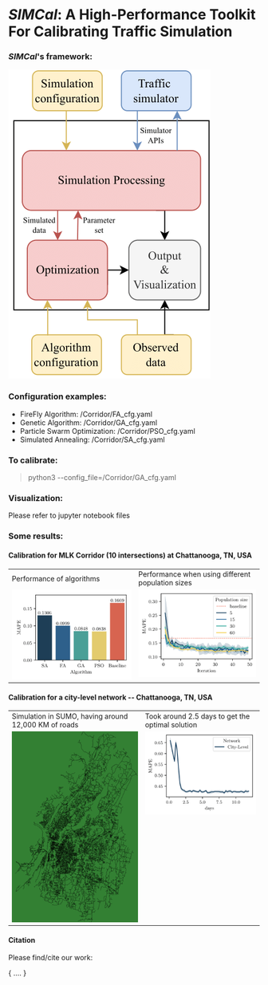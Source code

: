 # _SIMCal_: A High-Performance Toolkit For Calibrating Traffic Simulation

### _SIMCal_'s framework:

![alt text](/imgs/simcal-framework-1.png)


### Configuration examples:
* FireFly Algorithm: /Corridor/FA_cfg.yaml
* Genetic Algorithm: /Corridor/GA_cfg.yaml
* Particle Swarm Optimization: /Corridor/PSO_cfg.yaml
* Simulated Annealing: /Corridor/SA_cfg.yaml

### To calibrate:
> python3 --config_file=/Corridor/GA_cfg.yaml

### Visualization:
Please refer to jupyter notebook files

### Some results:
#### Calibration for MLK Corridor (10 intersections) at Chattanooga, TN, USA

<table>
  <tr>
     <td> Performance of algorithms</td>
     <td> Performance when using different population sizes</td>
  </tr>
  <tr>
    <td valign="top"><img src="/imgs/algo_bar_chart-1.png"></td>
    <td valign="top"><img src="/imgs/pop_size_line_result-1.png"></td>
  </tr>
 </table>

#### Calibration for a city-level network -- Chattanooga, TN, USA
<table>
  <tr>
     <td> Simulation in SUMO, having around 12,000 KM of roads</td>
     <td> Took around 2.5 days to get the optimal solution</td>
  </tr>
  <tr>
    <td valign="top"><img src="/imgs/Chatt.png"></td>
    <td valign="top"><img src="/imgs/network_size_result-1.png"></td>
  </tr>
 </table>

#### Citation
Please find/cite our work:

{
  ....
}
